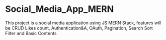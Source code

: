 # Social_Media_App_MERN
This project is a social media application using JS MERN Stack, features will be CRUD Likes count, Authentication&amp;A, OAuth, Pagination, Search Sort Filter and Basic Contents
